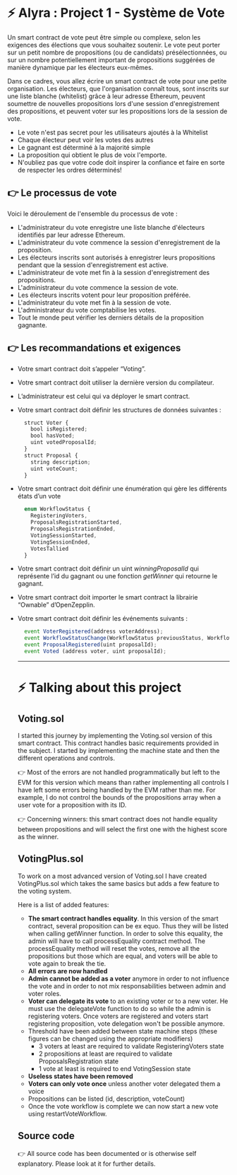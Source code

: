 # ⚡️ Alyra : Project 1 - Système de Vote

Un smart contract de vote peut être simple ou complexe, selon les exigences des élections que vous souhaitez soutenir. Le vote peut porter sur un petit nombre de propositions (ou de candidats) présélectionnées, ou sur un nombre potentiellement important de propositions suggérées de manière dynamique par les électeurs eux-mêmes.

Dans ce cadres, vous allez écrire un smart contract de vote pour une petite organisation. Les électeurs, que l'organisation connaît tous, sont inscrits sur une liste blanche (whitelist) grâce à leur adresse Ethereum, peuvent soumettre de nouvelles propositions lors d'une session d'enregistrement des propositions, et peuvent voter sur les propositions lors de la session de vote.

- Le vote n'est pas secret pour les utilisateurs ajoutés à la Whitelist
- Chaque électeur peut voir les votes des autres
- Le gagnant est déterminé à la majorité simple
- La proposition qui obtient le plus de voix l'emporte.
- N'oubliez pas que votre code doit inspirer la confiance et faire en sorte de respecter les ordres déterminés!

## 👉 Le processus de vote

Voici le déroulement de l'ensemble du processus de vote :

- L'administrateur du vote enregistre une liste blanche d'électeurs identifiés par leur adresse Ethereum.
- L'administrateur du vote commence la session d'enregistrement de la proposition.
- Les électeurs inscrits sont autorisés à enregistrer leurs propositions pendant que la session d'enregistrement est active.
- L'administrateur de vote met fin à la session d'enregistrement des propositions.
- L'administrateur du vote commence la session de vote.
- Les électeurs inscrits votent pour leur proposition préférée.
- L'administrateur du vote met fin à la session de vote.
- L'administrateur du vote comptabilise les votes.
- Tout le monde peut vérifier les derniers détails de la proposition gagnante.

## 👉 Les recommandations et exigences

- Votre smart contract doit s’appeler “Voting”.
- Votre smart contract doit utiliser la dernière version du compilateur.
- L’administrateur est celui qui va déployer le smart contract.
- Votre smart contract doit définir les structures de données suivantes :
  ```js
    struct Voter {
      bool isRegistered;
      bool hasVoted;
      uint votedProposalId;
    }
    struct Proposal {
      string description;
      uint voteCount;
    }
  ```
- Votre smart contract doit définir une énumération qui gère les différents états d’un vote
  ```js
    enum WorkflowStatus {
      RegisteringVoters,
      ProposalsRegistrationStarted,
      ProposalsRegistrationEnded,
      VotingSessionStarted,
      VotingSessionEnded,
      VotesTallied
    }
  ```
- Votre smart contract doit définir un uint *winningProposalId* qui représente l’id du gagnant ou une fonction *getWinner* qui retourne le gagnant.
- Votre smart contract doit importer le smart contract la librairie “Ownable” d’OpenZepplin.
- Votre smart contract doit définir les événements suivants :
  ```js
    event VoterRegistered(address voterAddress); 
    event WorkflowStatusChange(WorkflowStatus previousStatus, WorkflowStatus newStatus);
    event ProposalRegistered(uint proposalId);
    event Voted (address voter, uint proposalId);
  ```
  ___ 

  # ⚡️ Talking about this project

  ## Voting.sol

  I started this journey by implementing the Voting.sol version of this smart contract. This contract handles basic requirements provided in the subject.
  I started by implementing the machine state and then the different operations and controls.

  👉  Most of the errors are not handled programmatically but left to the EVM for this version which means than rather implementing all controls I have left some errors being handled by the EVM rather than me. For example, I do not control the bounds of the propositions array when a user vote for a proposition with its ID.

  👉 Concerning winners: this smart contract does not handle equality between propositions and will select the first one with the highest score as the winner.
  
  ## VotingPlus.sol

  To work on a most advanced version of Voting.sol I have created VotingPlus.sol which takes the same basics but adds a few feature to the voting system.

  Here is a list of added features:

  - __The smart contract handles equality__. In this version of the smart contract, several proposition can be ex equo. Thus they will be listed when calling getWinner function. In order to solve this equality, the admin will have to call processEquality contract method. The processEquality method will reset the votes, remove all the propositions but those which are equal, and voters will be able to vote again to break the tie.
  - __All errors are now handled__
  - __Admin cannot be added as a voter__ anymore in order to not influence the vote and in order to not mix responsabilities between admin and voter roles.
  - __Voter can delegate its vote__ to an existing voter or to a new voter. He must use the delegateVote function to do so while the admin is registering voters. Once voters are registered and voters start registering proposition, vote delegation won't be possible anymore.
  - Threshold have been added between state machine steps (these figures can be changed using the appropriate modifiers)
      - 3 voters at least are required to validate RegisteringVoters state
      - 2 propositions at least are required to validate ProposalsRegistration state
      - 1 vote at least is required to end VotingSession state
  - __Useless states have been removed__
  - __Voters can only vote once__ unless another voter delegated them a voice
  - Propositions can be listed (id, description, voteCount)
  - Once the vote workflow is complete we can now start a new vote using restartVoteWorkflow.

  ## Source code

  👉 All source code has been documented or is otherwise self explanatory. Please look at it for further details.
  
